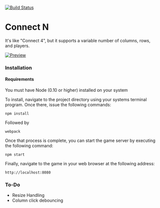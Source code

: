 [![Build Status](https://travis-ci.org/magicink/connect-n.svg?branch=master)](https://travis-ci.org/magicink/connect-n)

# Connect N

It's like "Connect 4", but it supports a variable number of columns, rows,
and players.

[![Preview](http://g.recordit.co/vZbw0VhRVh.gif)](http://g.recordit.co/vZbw0VhRVh.gif)

### Installation

#### Requirements
You must have Node (0.10 or higher) installed on your system

To install, navigate to the project directory using your systems
terminal program. Once there, issue the following commands:

`npm install`

Followed by

`webpack`

Once that process is complete, you can start the game server by
executing the following command:

`npm start`

Finally, navigate to the game in your web browser at the following address:

`http://localhost:8080`

### To-Do

* Resize Handling
* Column click debouncing
